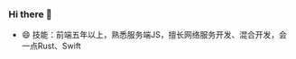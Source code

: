 ### Hi there 👋

- 😄 技能：前端五年以上，熟悉服务端JS，擅长网络服务开发、混合开发，会一点Rust、Swift

<!--
**LaughingJacky/LaughingJacky** is a ✨ _special_ ✨ repository because its `README.md` (this file) appears on your GitHub profile.

Here are some ideas to get you started:

- 🔭 I’m currently working on ...
- 🌱 I’m currently learning ...
- 👯 I’m looking to collaborate on ...
- 🤔 I’m looking for help with ...
- 💬 Ask me about ...
- 📫 How to reach me: ...
- 😄 Pronouns: ...
- ⚡ Fun fact: ...
-->
